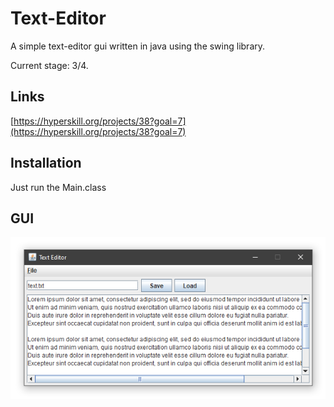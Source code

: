 # Text-Editor
A simple text-editor gui written in java using the swing library.

Current stage: 3/4.

## Links
[https://hyperskill.org/projects/38?goal=7](https://hyperskill.org/projects/38?goal=7)

## Installation
Just run the Main.class

## GUI
![alt text][logo]

[logo]: https://github.com/dooflesdoodles/text-editor/blob/master/example.png "example"
